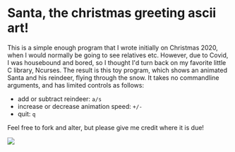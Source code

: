 # Santa, the christmas greeting ascii art!

This is a simple enough program that I wrote initially on Christmas 2020, when I would normally be going to see relatives etc. However, due to Covid, I was housebound and bored, so I thought I'd turn back on my favorite little C library, Ncurses. The result is this toy program, which shows an animated Santa and his reindeer, flying through the snow. It takes no commandline arguments, and has limited controls as follows:

- add or subtract reindeer: `a/s`
- increase or decrease animation speed: `+/-`
- quit: `q`

Feel free to fork and alter, but please give me credit where it is due!

![](recording.gif)
